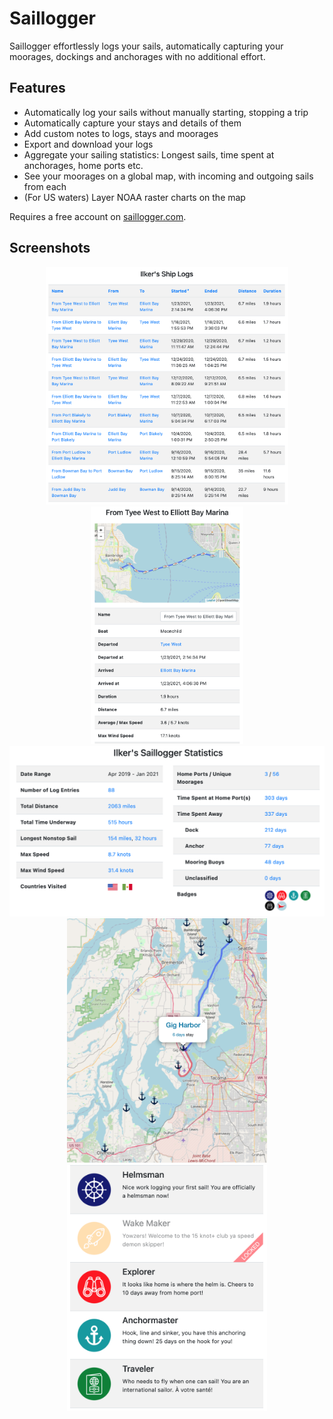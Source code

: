 # Saillogger
Saillogger effortlessly logs your sails, automatically capturing your moorages, dockings and anchorages with no additional effort. 

## Features
* Automatically log your sails without manually starting, stopping a trip
* Automatically capture your stays and details of them
* Add custom notes to logs, stays and moorages
* Export and download your logs
* Aggregate your sailing statistics: Longest sails, time spent at anchorages, home ports etc.
* See your moorages on a global map, with incoming and outgoing sails from each 
* (For US waters) Layer NOAA raster charts on the map

Requires a free account on [saillogger.com](https://saillogger.com).

## Screenshots
<div float="left" align="center">
  <img src="./screenshots/screenshot0.png" height="380">
  <img src="./screenshots/screenshot1.png" height="380">
  <img src="./screenshots/screenshot2.png" width="640">
  <img src="./screenshots/screenshot4.png" width="320">
  <img src="./screenshots/screenshot3.png" width="320">
</div>
